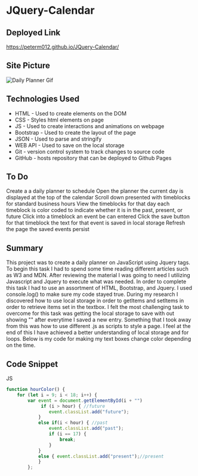 # JQuery-Calendar

## Deployed Link
https://peterm012.github.io/JQuery-Calendar/

## Site Picture
![Daily Planner Gif](https://user-images.githubusercontent.com/110750833/194388428-994f2b1a-bf72-4a70-9ac2-b210ed2c4623.gif)


## Technologies Used
- HTML - Used to create elements on the DOM
- CSS - Styles html elements on page
- JS - Used to create interactions and animations on webpage
- Bootstrap - Used to create the layout of the page
- JSON - Used to parse and stringify  
- WEB API - Used to save on the local storage
- Git - version control system to track changes to source code
- GitHub - hosts repository that can be deployed to Github Pages

## To Do
Create a a daily planner to schedule
Open the planner the current day is displayed at the top of the calendar
Scroll down presented with timeblocks for standard business hours
View the timeblocks for that day each timeblock is color coded to indicate whether it is in the past, present, or future
Click into a timeblock an event be can entered
Click the save button for that timeblock the text for that event is saved in local storage
Refresh the page the saved events persist


## Summary 
This project was to create a daily planner on JavaScript using Jquery tags. To begin this task I had to spend some time reading different articles such as W3 and MDN. After reviewing the material I was going to need I utilizing Javascript and Jquery to execute what was needed. In order to complete this task I had to use an assortment of HTML, Bootstrap, and Jquery. I used console.log() to make sure my code stayed true. During my research I discovered how to use local storage in order to getItems and setItems in order to retrieve items set in the textbox. I felt the most challenging task to overcome for this task was getting the local storage to save with out showing "\" after everytime I saved a new entry. Something that I took away from this was how to use different .js as scripts to style a page. I feel at the end of this I have achieved a better understanding of local storage and for loops. Below is my code for making my text boxes change color depending on the time.

## Code Snippet
JS
```js
function hourColor() {
    for (let i = 9; i < 18; i++) {
        var event = document.getElementById(i + "")
             if (i > hour) { //future
                event.classList.add("future");
            } 
            else if(i < hour) { //past
                event.classList.add("past");
                if (i == 17) {
                    break;
                }
            }
            else { event.classList.add("present");//present
            }
        };
```
